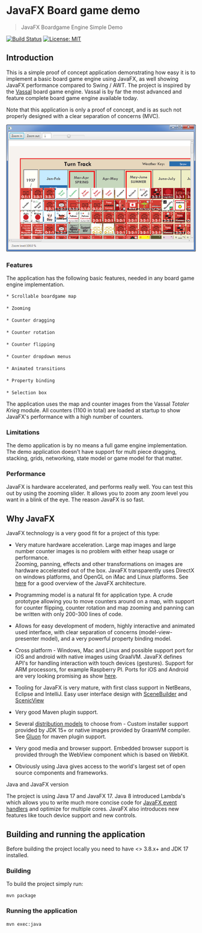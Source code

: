 # JavaFX Board game demo
> JavaFX Boardgame Engine Simple Demo

[![Build Status](https://github.com/boleer/tabula-demo/actions/workflows/build.yml/badge.svg)](https://github.com/boleer/tabula-demo/actions)
[![License: MIT](https://img.shields.io/github/license/boleer/tabula-demo)](https://www.gnu.org/licenses/MIT)

## Introduction

This is a simple proof of concept application demonstrating how easy it is to implement a basic board game engine using JavaFX,
as well showing JavaFX performance compared to Swing / AWT. The project is inspired by the [Vassal](https://vassalengine.org) board game engine. Vassal is by far
the most advanced and feature complete board game engine available today.

Note that this application is only a proof of concept, and is as such not properly designed with a clear separation of concerns (MVC).

![sdad](src/site/resources/screendump.png) 

### Features

  The application has the following basic features, needed in any board game engine implementation.

    * Scrollable boardgame map

    * Zooming

    * Counter dragging

    * Counter rotation

    * Counter flipping

    * Counter dropdown menus

    * Animated transitions

    * Property binding

    * Selection box

The application uses the map and counter images from the Vassal *Totaler Krieg* module. All counters (1100 in total) are loaded at startup to show JavaFX's performance with a high number of counters.

### Limitations

  The demo application is by no means a full game engine implementation. The demo application doesn't have support for multi piece dragging, stacking,
  grids, networking, state model or game model for that matter.

### Performance

  JavaFX is hardware accelerated, and performs really well. You can test this out by using the zooming slider. It allows you to zoom
  any zoom level you want in a blink of the eye. The reason JavaFX is so fast.

## Why JavaFX

JavaFX technology is a very good fit for a project of this type:

* Very mature hardware acceleration. Large map images and large number counter images is no problem with either heap usage or performance.\
  Zooming, panning, effects and other transformations on images are hardware accelerated out of the box. JavaFX transparently uses DirectX on
  windows platforms, and OpenGL on iMac and Linux platforms. See [here](http://docs.oracle.com/javafx/2/architecture/jfxpub-architecture.htm) for a good overview of the JavaFX architecture.

* Programming model is a natural fit for application type. A crude prototype allowing you to move counters around on a map, with support for
  counter flipping, counter rotation and map zooming and panning can be written with only 200-300 lines of code.

* Allows for easy development of modern, highly interactive and animated used interface, with clear separation of concerns (model-view-presenter model),
  and a very powerful property binding model.

* Cross platform - Windows, Mac and Linux and possible support port for iOS and android with native images using GraalVM. JavaFX defines API's for handling interaction with
  touch devices (gestures). Support for ARM processors, for example Raspberry PI. Ports for iOS and Android are very looking promising as show [here]({https://www.java.net/community/javafx/video/javafx-everywhere).

* Tooling for JavaFX is very mature, with first class support in NetBeans, Eclipse and IntelliJ. Easy user interface design with [SceneBuilder](http://docs.oracle.com/javafx/scenebuilder/1/user_guide/jsbpub-user_guide.htm) and 
  [ScenicView](http://fxexperience.com/scenic-view/)

* Very good Maven plugin support.

* Several [distribution models](http://docs.oracle.com/javafx/2/deployment/jfxpub-deployment.htm) to choose from - Custom installer support provided by JDK 15+ or native images 
  provided by GraamVM compiler. See [Gluon](https://github.com/gluonhq/gluonfx-maven-plugin) for maven plugin support.

* Very good media and browser support. Embedded browser support is provided through the WebView component which is based on WebKit.

* Obviously using Java gives access to the world's largest set of open source components and frameworks.

Java and JavaFX version

The project is using Java 17 and JavaFX 17. Java 8 introduced Lambda's which allows you to write much more concise code for [JavaFX event handlers](http://learnjavafx.typepad.com/weblog/2013/02/mary-had-a-little-%CE%BB.html?utm_source=feedburner&utm_medium=feed&utm_campaign=Feed%3A+JamesWeaversJavafxBlog+%28James+Weaver%3Fs+JavaFX+Blog%29) and
optimize for multiple cores. JavaFX also introduces new features like touch device support and new controls. 

## Building and running the application

Before building the project locally you need to have <<Maven>> 3.8.x+ and JDK 17 installed.

### Building

  To build the project simply run:

```
mvn package
```

### Running the application

```
mvn exec:java
```

